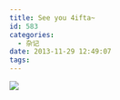 ```yaml
---
title: See you 4ifta~
id: 583
categories:
  - 杂记
date: 2013-11-29 12:49:07
tags:
---
```


![](http://ww2.sinaimg.cn/large/841aea59jw1eb1smo6g4bj20p004gwet.jpg)